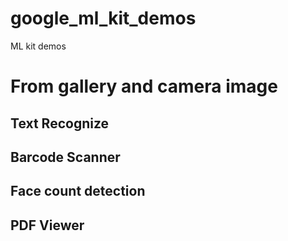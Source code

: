 # google_ml_kit_demos

ML kit demos

# From gallery and camera image

## Text Recognize

## Barcode Scanner

## Face count detection

## PDF Viewer
